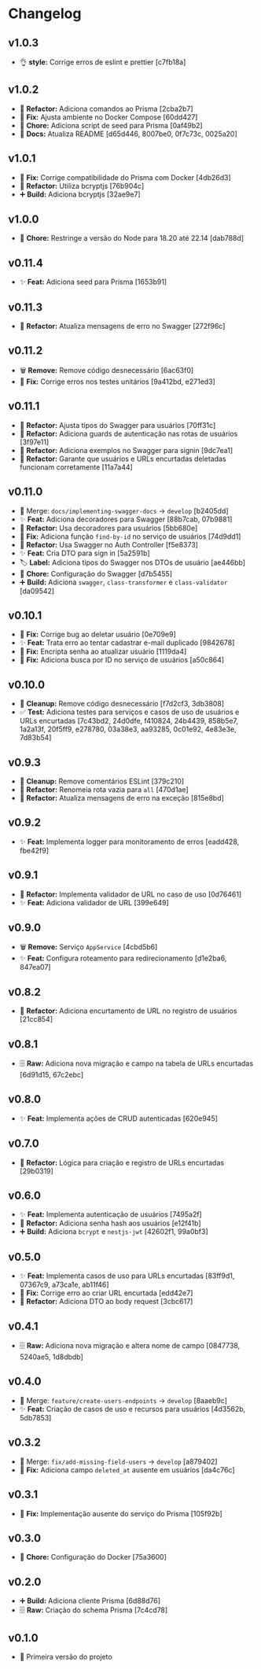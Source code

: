 # Changelog

## v1.0.3

- 👌 **style:** Corrige erros de eslint e prettier [c7fb18a]

## v1.0.2
- 🔄 **Refactor:** Adiciona comandos ao Prisma [2cba2b7]
- 🐛 **Fix:** Ajusta ambiente no Docker Compose [60dd427]
- 🔧 **Chore:** Adiciona script de seed para Prisma [0af49b2]
- 📄 **Docs:** Atualiza README [d65d446, 8007be0, 0f7c73c, 0025a20]

## v1.0.1
- 🐛 **Fix:** Corrige compatibilidade do Prisma com Docker [4db26d3]
- 🔄 **Refactor:** Utiliza bcryptjs [76b904c]
- ➕ **Build:** Adiciona bcryptjs [32ae9e7]

## v1.0.0
- 🔧 **Chore:** Restringe a versão do Node para 18.20 até 22.14 [dab788d]

## v0.11.4
- ✨ **Feat:** Adiciona seed para Prisma [1653b91]

## v0.11.3
- 🔄 **Refactor:** Atualiza mensagens de erro no Swagger [272f96c]

## v0.11.2
- 🗑️ **Remove:** Remove código desnecessário [6ac63f0]
- 🐛 **Fix:** Corrige erros nos testes unitários [9a412bd, e271ed3]

## v0.11.1
- 🔄 **Refactor:** Ajusta tipos do Swagger para usuários [70ff31c]
- 🔄 **Refactor:** Adiciona guards de autenticação nas rotas de usuários [3f97e11]
- 🔄 **Refactor:** Adiciona exemplos no Swagger para signin [9dc7ea1]
- 🔄 **Refactor:** Garante que usuários e URLs encurtadas deletadas funcionam corretamente [11a7a44]

## v0.11.0
- 🔀 Merge: `docs/implementing-swagger-docs` → `develop` [b2405dd]
- ✨ **Feat:** Adiciona decoradores para Swagger [88b7cab, 07b9881]
- 🔄 **Refactor:** Usa decoradores para usuários [5bb680e]
- 🐛 **Fix:** Adiciona função `find-by-id` no serviço de usuários [74d9dd1]
- 🔄 **Refactor:** Usa Swagger no Auth Controller [f5e8373]
- ✨ **Feat:** Cria DTO para sign in [5a2591b]
- 🏷️ **Label:** Adiciona tipos do Swagger nos DTOs de usuário [ae446bb]
- 🔧 **Chore:** Configuração do Swagger [d7b5455]
- ➕ **Build:** Adiciona `swagger`, `class-transformer` e `class-validator` [da09542]

## v0.10.1
- 🐛 **Fix:** Corrige bug ao deletar usuário [0e709e9]
- ✨ **Feat:** Trata erro ao tentar cadastrar e-mail duplicado [9842678]
- 🐛 **Fix:** Encripta senha ao atualizar usuário [1119da4]
- 🐛 **Fix:** Adiciona busca por ID no serviço de usuários [a50c864]

## v0.10.0
- 🧹 **Cleanup:** Remove código desnecessário [f7d2cf3, 3db3808]
- ✅ **Test:** Adiciona testes para serviços e casos de uso de usuários e URLs encurtadas [7c43bd2, 24d0dfe, f410824, 24b4439, 858b5e7, 1a2a13f, 20f5ff9, e278780, 03a38e3, aa93285, 0c01e92, 4e83e3e, 7d83b54]

## v0.9.3
- 🧹 **Cleanup:** Remove comentários ESLint [379c210]
- 🔄 **Refactor:** Renomeia rota vazia para `all` [470d1ae]
- 🔄 **Refactor:** Atualiza mensagens de erro na exceção [815e8bd]

## v0.9.2
- ✨ **Feat:** Implementa logger para monitoramento de erros [eadd428, fbe42f9]

## v0.9.1
- 🔄 **Refactor:** Implementa validador de URL no caso de uso [0d76461]
- ✨ **Feat:** Adiciona validador de URL [399e649]

## v0.9.0
- 🗑️ **Remove:** Serviço `AppService` [4cbd5b6]
- ✨ **Feat:** Configura roteamento para redirecionamento [d1e2ba6, 847ea07]

## v0.8.2
- 🔄 **Refactor:** Adiciona encurtamento de URL no registro de usuários [21cc854]

## v0.8.1
- 🗄️ **Raw:** Adiciona nova migração e campo na tabela de URLs encurtadas [6d91d15, 67c2ebc]

## v0.8.0
- ✨ **Feat:** Implementa ações de CRUD autenticadas [620e945]

## v0.7.0
- 🔄 **Refactor:** Lógica para criação e registro de URLs encurtadas [29b0319]

## v0.6.0
- ✨ **Feat:** Implementa autenticação de usuários [7495a2f]
- 🔄 **Refactor:** Adiciona senha hash aos usuários [e12f41b]
- ➕ **Build:** Adiciona `bcrypt` e `nestjs-jwt` [42602f1, 99a0bf3]

## v0.5.0
- ✨ **Feat:** Implementa casos de uso para URLs encurtadas [83ff9d1, 07367c9, a73ca1e, ab11f46]
- 🐛 **Fix:** Corrige erro ao criar URL encurtada [edd42e7]
- 🔄 **Refactor:** Adiciona DTO ao body request [3cbc617]

## v0.4.1
- 🗄️ **Raw:** Adiciona nova migração e altera nome de campo [0847738, 5240ae5, 1d8dbdb]

## v0.4.0
- 🔀 Merge: `feature/create-users-endpoints` → `develop` [8aaeb9c]
- ✨ **Feat:** Criação de casos de uso e recursos para usuários [4d3562b, 5db7853]

## v0.3.2
- 🔀 Merge: `fix/add-missing-field-users` → `develop` [a879402]
- 🐛 **Fix:** Adiciona campo `deleted_at` ausente em usuários [da4c76c]

## v0.3.1
- 🐛 **Fix:** Implementação ausente do serviço do Prisma [105f92b]

## v0.3.0
- 🔧 **Chore:** Configuração do Docker [75a3600]

## v0.2.0
- ➕ **Build:** Adiciona cliente Prisma [6d88d76]
- 🗄️ **Raw:** Criação do schema Prisma [7c4cd78]

## v0.1.0
- 🚀 Primeira versão do projeto

